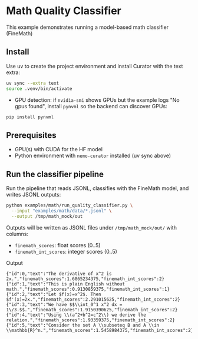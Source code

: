 # Math Quality Classifier 

This example demonstrates running a model-based math classifier (FineMath) 

## Install
Use uv to create the project environment and install Curator with the text extra:

```bash
uv sync --extra text
source .venv/bin/activate
```

- GPU detection: if `nvidia-smi` shows GPUs but the example logs "No gpus found", install `pynvml` so the backend can discover GPUs:

```bash
pip install pynvml
```

## Prerequisites
- GPU(s) with CUDA for the HF model
- Python environment with `nemo-curator` installed (uv sync above)

## Run the classifier pipeline
Run the pipeline that reads JSONL, classifies with the FineMath model, and writes JSONL outputs:

```bash
python examples/math/run_quality_classifier.py \
  --input "examples/math/data/*.jsonl" \
  --output /tmp/math_mock/out
```

Outputs will be written as JSONL files under `/tmp/math_mock/out/` with columns:
- `finemath_scores`: float scores (0..5)
- `finemath_int_scores`: integer scores (0..5)

Output
```
{"id":0,"text":"The derivative of x^2 is 2x.","finemath_scores":1.6865234375,"finemath_int_scores":2}
{"id":1,"text":"This is plain English without math.","finemath_scores":0.9130859375,"finemath_int_scores":1}
{"id":2,"text":"Let $f(x)=x^2$. Then $f'(x)=2x.","finemath_scores":2.291015625,"finemath_int_scores":2}
{"id":3,"text":"We have $$\\int_0^1 x^2 dx = 1\/3.$$.","finemath_scores":1.9150390625,"finemath_int_scores":2}
{"id":4,"text":"Using \\(a^2+b^2=c^2\\) we derive the relation.","finemath_scores":1.93359375,"finemath_int_scores":2}
{"id":5,"text":"Consider the set A \\subseteq B and A \\in \\mathbb{R}^n.","finemath_scores":1.5458984375,"finemath_int_scores":2}
```